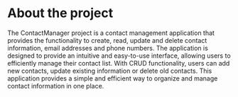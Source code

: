 # About the project
The ContactManager project is a contact management application that provides the functionality to create, read, update and delete contact information, email addresses and phone numbers. The application is designed to provide an intuitive and easy-to-use interface, allowing users to efficiently manage their contact list. With CRUD functionality, users can add new contacts, update existing information or delete old contacts. This application provides a simple and efficient way to organize and manage contact information in one place.
